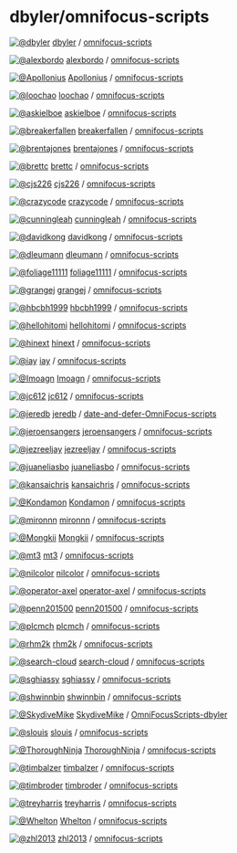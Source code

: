 # dbyler/omnifocus-scripts

[![@dbyler](https://avatars.githubusercontent.com/u/57901?s=32&v=4)](https://github.com/dbyler) [dbyler](https://github.com/dbyler) / [omnifocus-scripts]()

[![@alexbordo](https://avatars.githubusercontent.com/u/33745103?s=32&v=4)](https://github.com/alexbordo) [alexbordo](https://github.com/alexbordo) / [omnifocus-scripts](https://github.com/alexbordo/omnifocus-scripts)

[![@Apollonius](https://avatars.githubusercontent.com/u/4595559?s=32&v=4)](https://github.com/Apollonius) [Apollonius](https://github.com/Apollonius) / [omnifocus-scripts](https://github.com/Apollonius/omnifocus-scripts)

[![@loochao](https://avatars.githubusercontent.com/u/658603?s=32&v=4)](https://github.com/loochao) [loochao](https://github.com/loochao) / [omnifocus-scripts](https://github.com/loochao/omnifocus-scripts)

[![@askielboe](https://avatars.githubusercontent.com/u/52106?s=32&v=4)](https://github.com/askielboe) [askielboe](https://github.com/askielboe) / [omnifocus-scripts](https://github.com/askielboe/omnifocus-scripts)

[![@breakerfallen](https://avatars.githubusercontent.com/u/31422286?s=32&v=4)](https://github.com/breakerfallen) [breakerfallen](https://github.com/breakerfallen) / [omnifocus-scripts](https://github.com/breakerfallen/omnifocus-scripts)

[![@brentajones](https://avatars.githubusercontent.com/u/1116857?s=32&v=4)](https://github.com/brentajones) [brentajones](https://github.com/brentajones) / [omnifocus-scripts](https://github.com/brentajones/omnifocus-scripts)

[![@brettc](https://avatars.githubusercontent.com/u/457283?s=32&v=4)](https://github.com/brettc) [brettc](https://github.com/brettc) / [omnifocus-scripts](https://github.com/brettc/omnifocus-scripts)

[![@cjs226](https://avatars.githubusercontent.com/u/175086?s=32&v=4)](https://github.com/cjs226) [cjs226](https://github.com/cjs226) / [omnifocus-scripts](https://github.com/cjs226/omnifocus-scripts)

[![@crazycode](https://avatars.githubusercontent.com/u/14599?s=32&v=4)](https://github.com/crazycode) [crazycode](https://github.com/crazycode) / [omnifocus-scripts](https://github.com/crazycode/omnifocus-scripts)

[![@cunningleah](https://avatars.githubusercontent.com/u/15819214?s=32&v=4)](https://github.com/cunningleah) [cunningleah](https://github.com/cunningleah) / [omnifocus-scripts](https://github.com/cunningleah/omnifocus-scripts)

[![@davidkong](https://avatars.githubusercontent.com/u/2808926?s=32&v=4)](https://github.com/davidkong) [davidkong](https://github.com/davidkong) / [omnifocus-scripts](https://github.com/davidkong/omnifocus-scripts)

[![@dleumann](https://avatars.githubusercontent.com/u/20225835?s=32&v=4)](https://github.com/dleumann) [dleumann](https://github.com/dleumann) / [omnifocus-scripts](https://github.com/dleumann/omnifocus-scripts)

[![@foliage11111](https://avatars.githubusercontent.com/u/14758407?s=32&v=4)](https://github.com/foliage11111) [foliage11111](https://github.com/foliage11111) / [omnifocus-scripts](https://github.com/foliage11111/omnifocus-scripts)

[![@grangej](https://avatars.githubusercontent.com/u/604788?s=32&v=4)](https://github.com/grangej) [grangej](https://github.com/grangej) / [omnifocus-scripts](https://github.com/grangej/omnifocus-scripts)

[![@hbcbh1999](https://avatars.githubusercontent.com/u/1378193?s=32&v=4)](https://github.com/hbcbh1999) [hbcbh1999](https://github.com/hbcbh1999) / [omnifocus-scripts](https://github.com/hbcbh1999/omnifocus-scripts)

[![@hellohitomi](https://avatars.githubusercontent.com/u/233894?s=32&v=4)](https://github.com/hellohitomi) [hellohitomi](https://github.com/hellohitomi) / [omnifocus-scripts](https://github.com/hellohitomi/omnifocus-scripts)

[![@hinext](https://avatars.githubusercontent.com/u/23565068?s=32&v=4)](https://github.com/hinext) [hinext](https://github.com/hinext) / [omnifocus-scripts](https://github.com/hinext/omnifocus-scripts)

[![@iay](https://avatars.githubusercontent.com/u/233976?s=32&v=4)](https://github.com/iay) [iay](https://github.com/iay) / [omnifocus-scripts](https://github.com/iay/omnifocus-scripts)

[![@Imoagn](https://avatars.githubusercontent.com/u/15902640?s=32&v=4)](https://github.com/Imoagn) [Imoagn](https://github.com/Imoagn) / [omnifocus-scripts](https://github.com/Imoagn/omnifocus-scripts)

[![@jc612](https://avatars.githubusercontent.com/u/19891371?s=32&v=4)](https://github.com/jc612) [jc612](https://github.com/jc612) / [omnifocus-scripts](https://github.com/jc612/omnifocus-scripts)

[![@jeredb](https://avatars.githubusercontent.com/u/83013?s=32&v=4)](https://github.com/jeredb) [jeredb](https://github.com/jeredb) / [date-and-defer-OmniFocus-scripts](https://github.com/jeredb/date-and-defer-OmniFocus-scripts)

[![@jeroensangers](https://avatars.githubusercontent.com/u/875575?s=32&v=4)](https://github.com/jeroensangers) [jeroensangers](https://github.com/jeroensangers) / [omnifocus-scripts](https://github.com/jeroensangers/omnifocus-scripts)

[![@jezreeljay](https://avatars.githubusercontent.com/u/6273223?s=32&v=4)](https://github.com/jezreeljay) [jezreeljay](https://github.com/jezreeljay) / [omnifocus-scripts](https://github.com/jezreeljay/omnifocus-scripts)

[![@juaneliasbo](https://avatars.githubusercontent.com/u/32608746?s=32&v=4)](https://github.com/juaneliasbo) [juaneliasbo](https://github.com/juaneliasbo) / [omnifocus-scripts](https://github.com/juaneliasbo/omnifocus-scripts)

[![@kansaichris](https://avatars.githubusercontent.com/u/4112627?s=32&v=4)](https://github.com/kansaichris) [kansaichris](https://github.com/kansaichris) / [omnifocus-scripts](https://github.com/kansaichris/omnifocus-scripts)

[![@Kondamon](https://avatars.githubusercontent.com/u/17550858?s=32&v=4)](https://github.com/Kondamon) [Kondamon](https://github.com/Kondamon) / [omnifocus-scripts](https://github.com/Kondamon/omnifocus-scripts)

[![@mironnn](https://avatars.githubusercontent.com/u/9884126?s=32&v=4)](https://github.com/mironnn) [mironnn](https://github.com/mironnn) / [omnifocus-scripts](https://github.com/mironnn/omnifocus-scripts)

[![@Mongkii](https://avatars.githubusercontent.com/u/8596458?s=32&v=4)](https://github.com/Mongkii) [Mongkii](https://github.com/Mongkii) / [omnifocus-scripts](https://github.com/Mongkii/omnifocus-scripts)

[![@mt3](https://avatars.githubusercontent.com/u/227318?s=32&v=4)](https://github.com/mt3) [mt3](https://github.com/mt3) / [omnifocus-scripts](https://github.com/mt3/omnifocus-scripts)

[![@nilcolor](https://avatars.githubusercontent.com/u/163602?s=32&v=4)](https://github.com/nilcolor) [nilcolor](https://github.com/nilcolor) / [omnifocus-scripts](https://github.com/nilcolor/omnifocus-scripts)

[![@operator-axel](https://avatars.githubusercontent.com/u/77085081?s=32&v=4)](https://github.com/operator-axel) [operator-axel](https://github.com/operator-axel) / [omnifocus-scripts](https://github.com/operator-axel/omnifocus-scripts)

[![@penn201500](https://avatars.githubusercontent.com/u/16840448?s=32&v=4)](https://github.com/penn201500) [penn201500](https://github.com/penn201500) / [omnifocus-scripts](https://github.com/penn201500/omnifocus-scripts)

[![@plcmch](https://avatars.githubusercontent.com/u/923558?s=32&v=4)](https://github.com/plcmch) [plcmch](https://github.com/plcmch) / [omnifocus-scripts](https://github.com/plcmch/omnifocus-scripts)

[![@rhm2k](https://avatars.githubusercontent.com/u/1384021?s=32&v=4)](https://github.com/rhm2k) [rhm2k](https://github.com/rhm2k) / [omnifocus-scripts](https://github.com/rhm2k/omnifocus-scripts)

[![@search-cloud](https://avatars.githubusercontent.com/u/3367058?s=32&v=4)](https://github.com/search-cloud) [search-cloud](https://github.com/search-cloud) / [omnifocus-scripts](https://github.com/search-cloud/omnifocus-scripts)

[![@sghiassy](https://avatars.githubusercontent.com/u/792606?s=32&v=4)](https://github.com/sghiassy) [sghiassy](https://github.com/sghiassy) / [omnifocus-scripts](https://github.com/sghiassy/omnifocus-scripts)

[![@shwinnbin](https://avatars.githubusercontent.com/u/6957082?s=32&v=4)](https://github.com/shwinnbin) [shwinnbin](https://github.com/shwinnbin) / [omnifocus-scripts](https://github.com/shwinnbin/omnifocus-scripts)

[![@SkydiveMike](https://avatars.githubusercontent.com/u/119014?s=32&v=4)](https://github.com/SkydiveMike) [SkydiveMike](https://github.com/SkydiveMike) / [OmniFocusScripts-dbyler](https://github.com/SkydiveMike/OmniFocusScripts-dbyler)

[![@slouis](https://avatars.githubusercontent.com/u/350791?s=32&v=4)](https://github.com/slouis) [slouis](https://github.com/slouis) / [omnifocus-scripts](https://github.com/slouis/omnifocus-scripts)

[![@ThoroughNinja](https://avatars.githubusercontent.com/u/13561463?s=32&v=4)](https://github.com/ThoroughNinja) [ThoroughNinja](https://github.com/ThoroughNinja) / [omnifocus-scripts](https://github.com/ThoroughNinja/omnifocus-scripts)

[![@timbalzer](https://avatars.githubusercontent.com/u/2092909?s=32&v=4)](https://github.com/timbalzer) [timbalzer](https://github.com/timbalzer) / [omnifocus-scripts](https://github.com/timbalzer/omnifocus-scripts)

[![@timbroder](https://avatars.githubusercontent.com/u/121503?s=32&v=4)](https://github.com/timbroder) [timbroder](https://github.com/timbroder) / [omnifocus-scripts](https://github.com/timbroder/omnifocus-scripts)

[![@treyharris](https://avatars.githubusercontent.com/u/97895?s=32&v=4)](https://github.com/treyharris) [treyharris](https://github.com/treyharris) / [omnifocus-scripts](https://github.com/treyharris/omnifocus-scripts)

[![@Whelton](https://avatars.githubusercontent.com/u/917581?s=32&v=4)](https://github.com/Whelton) [Whelton](https://github.com/Whelton) / [omnifocus-scripts](https://github.com/Whelton/omnifocus-scripts)

[![@zhl2013](https://avatars.githubusercontent.com/u/5849042?s=32&v=4)](https://github.com/zhl2013) [zhl2013](https://github.com/zhl2013) / [omnifocus-scripts](https://github.com/zhl2013/omnifocus-scripts)

